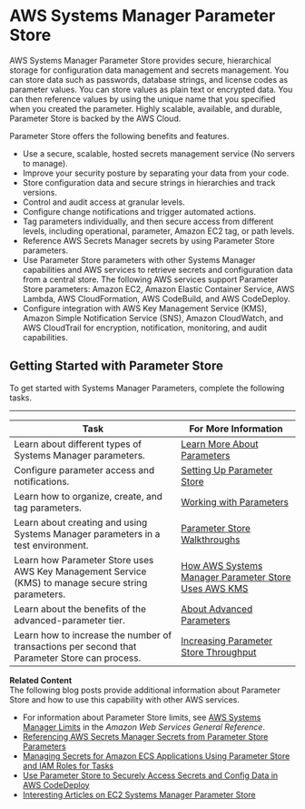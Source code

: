 # AWS Systems Manager Parameter Store<a name="systems-manager-parameter-store"></a>

AWS Systems Manager Parameter Store provides secure, hierarchical storage for configuration data management and secrets management\. You can store data such as passwords, database strings, and license codes as parameter values\. You can store values as plain text or encrypted data\. You can then reference values by using the unique name that you specified when you created the parameter\. Highly scalable, available, and durable, Parameter Store is backed by the AWS Cloud\. 

Parameter Store offers the following benefits and features\.
+ Use a secure, scalable, hosted secrets management service \(No servers to manage\)\.
+ Improve your security posture by separating your data from your code\.
+ Store configuration data and secure strings in hierarchies and track versions\.
+ Control and audit access at granular levels\.
+ Configure change notifications and trigger automated actions\.
+ Tag parameters individually, and then secure access from different levels, including operational, parameter, Amazon EC2 tag, or path levels\. 
+ Reference AWS Secrets Manager secrets by using Parameter Store parameters\.
+ Use Parameter Store parameters with other Systems Manager capabilities and AWS services to retrieve secrets and configuration data from a central store\. The following AWS services support Parameter Store parameters: Amazon EC2, Amazon Elastic Container Service, AWS Lambda, AWS CloudFormation, AWS CodeBuild, and AWS CodeDeploy\. 
+ Configure integration with AWS Key Management Service \(KMS\), Amazon Simple Notification Service \(SNS\), Amazon CloudWatch, and AWS CloudTrail for encryption, notification, monitoring, and audit capabilities\.

## Getting Started with Parameter Store<a name="sysman-paramstore-gs"></a>

To get started with Systems Manager Parameters, complete the following tasks\.


****  

| Task | For More Information | 
| --- | --- | 
|  Learn about different types of Systems Manager parameters\.  |  [Learn More About Parameters](sysman-paramstore-about.md)  | 
|  Configure parameter access and notifications\.  |  [Setting Up Parameter Store](sysman-paramstore-settingup.md)  | 
|  Learn how to organize, create, and tag parameters\.  |  [Working with Parameters](sysman-paramstore-working.md)  | 
|  Learn about creating and using Systems Manager parameters in a test environment\.  |  [Parameter Store Walkthroughs](sysman-paramstore-walk.md)  | 
|  Learn how Parameter Store uses AWS Key Management Service \(KMS\) to manage secure string parameters\.  |  [How AWS Systems Manager Parameter Store Uses AWS KMS](https://docs.aws.amazon.com/kms/latest/developerguide/services-parameter-store.html)  | 
|  Learn about the benefits of the advanced\-parameter tier\.  |  [About Advanced Parameters](parameter-store-advanced-parameters.md)  | 
|  Learn how to increase the number of transactions per second that Parameter Store can process\.  |  [Increasing Parameter Store Throughput](parameter-store-throughput.md)  | 

**Related Content**  
The following blog posts provide additional information about Parameter Store and how to use this capability with other AWS services\.
+ For information about Parameter Store limits, see [AWS Systems Manager Limits](https://docs.aws.amazon.com/general/latest/gr/aws_service_limits.html#limits_ssm) in the *Amazon Web Services General Reference*\.
+ [Referencing AWS Secrets Manager Secrets from Parameter Store Parameters](integration-ps-secretsmanager.md)
+ [Managing Secrets for Amazon ECS Applications Using Parameter Store and IAM Roles for Tasks](https://aws.amazon.com/blogs/compute/managing-secrets-for-amazon-ecs-applications-using-parameter-store-and-iam-roles-for-tasks/)
+ [Use Parameter Store to Securely Access Secrets and Config Data in AWS CodeDeploy](https://aws.amazon.com/blogs/mt/use-parameter-store-to-securely-access-secrets-and-config-data-in-aws-codedeploy/)
+ [Interesting Articles on EC2 Systems Manager Parameter Store](https://aws.amazon.com/blogs/mt/interesting-articles-on-ec2-systems-manager-parameter-store/)